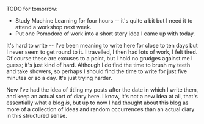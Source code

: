<!--
.. title: 2019-01-26
.. slug: 2019-01-26
.. date: 2019-01-26 01:24:42 UTC+01:00
.. tags: diary
.. category: 
.. link: 
.. description: 
.. type: text
-->

TODO for tomorrow:

- Study Machine Learning for four hours -- it's quite a bit but I need it to attend a workshop next week.
- Put one Pomodoro of work into a short story idea I came up with today.

It's hard to write -- I've been meaning to write here for close to ten days but I never seem to get round to it. I travelled, I then had lots of work, I felt tired. Of course these are excuses to a point, but I hold no grudges against me I guess; it's just kind of hard. Although I do find the time to brush my teeth and take showers, so perhaps I should find the time to write for just five minutes or so a day. It's just trying harder.

Now I've had the idea of titling my posts after the date in which I write them, and keep an actual sort of diary here. I know, it's not a new idea at all, that's essentially what a blog *is*, but up to now I had thought about this blog as more of a collection of ideas and random occurrences than an actual diary in this structured sense.

